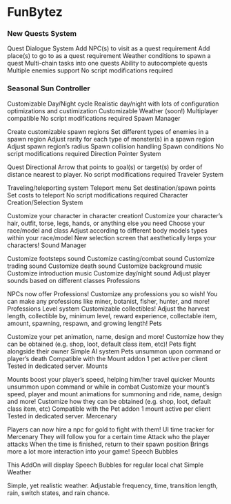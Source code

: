 # FunBytez

### New Quests System

  Quest Dialogue System
  Add NPC(s) to visit as a quest requirement
  Add place(s) to go to as a quest requirement
  Weather conditions to spawn a quest
  Multi-chain tasks into one quests
  Ability to autocomplete quests
  Multiple enemies support
  No script modifications required
### Seasonal Sun Controller

Customizable Day/Night cycle
Realistic day/night with lots of configuration optimizations and custimization
Customizable Weather (soon!)
Multiplayer compatible
No script modifications required
Spawn Manager

Create customizable spawn regions
Set different types of enemies in a spawn region
Adjust rarity for each type of monster(s) in a spawn region
Adjust spawn region’s radius
Spawn collision handling
Spawn conditions
No script modifications required
Direction Pointer System

Quest Directional Arrow that points to goal(s) or target(s) by order of distance nearest to player.
No script modifications required
Traveler System

Traveling/teleporting system
Teleport menu
Set destination/spawn points
Set costs to teleport
No script modifications required
Character Creation/Selection System

Customize your character in character creation!
Customize your character’s hair, outfit, torse, legs, hands, or anything else you need
Choose your race/model and class
Adjust according to different body models types within your race/model
New selection screen that aesthetically lerps your characters!
Sound Manager

Customize footsteps sound
Customize casting/combat sound
Customize trading sound
Customize death sound
Customize background music
Customize introduction music
Customize day/night sound
Adjust player sounds based on different classes
Professions

NPCs now offer Professions! Customize any professions you so wish! You can make any professions like miner, botanist, fisher, hunter, and more!
Professions Level system
Customizable collectibles!
Adjust the harvest length, collectible by, minimum level, reward experience, collectable item, amount, spawning, respawn, and growing length!
Pets

Customize your pet animation, name, design and more!
Customize how they can be obtained (e.g. shop, loot, default class item, etc)!
Pets fight alongside their owner
Simple AI system
Pets unsummon upon command or player’s death
Compatible with the Mount addon
1 pet active per client
Tested in dedicated server.
Mounts

Mounts boost your player’s speed, helping him/her travel quicker
Mounts unsummon upon command or while in combat
Customize your mount’s speed, player and mount animations for summoning and ride, name, design and more!
Customize how they can be obtained (e.g. shop, loot, default class item, etc)
Compatible with the Pet addon
1 mount active per client
Tested in dedicated server.
Mercenary

Players can now hire a npc for gold to fight with them!
UI time tracker for Mercenary
They will follow you for a certain time
Attack who the player attacks
When the time is finished, return to their spawn position
Brings more a lot more interaction into your game!
Speech Bubbles

This AddOn will display Speech Bubbles for regular local chat
Simple Weather

Simple, yet realistic weather. Adjustable frequency, time, transition length, rain, switch states, and rain chance.
